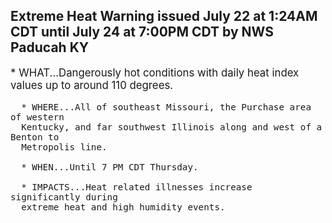 <p>
   <h2>Extreme Heat Warning issued July 22 at 1:24AM CDT until July 24 at 7:00PM CDT by NWS Paducah KY</h2>
   <div style="font-size:120%">* WHAT...Dangerously hot conditions with daily heat index values up
      to around 110 degrees.
      
      * WHERE...All of southeast Missouri, the Purchase area of western
      Kentucky, and far southwest Illinois along and west of a Benton to
      Metropolis line.
      
      * WHEN...Until 7 PM CDT Thursday.
      
      * IMPACTS...Heat related illnesses increase significantly during
      extreme heat and high humidity events.
   </div>
</p>
